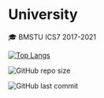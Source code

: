 # University
🎓 BMSTU ICS7 2017-2021

[![Top Langs](https://github-readme-stats.vercel.app/api/top-langs/?username=tekcellat&theme=dark&layout=compact)](https://github.com/anuraghazra/github-readme-stats)

![GitHub repo size](https://img.shields.io/github/repo-size/tekcellat/University?style=for-the-badge)

![GitHub last commit](https://img.shields.io/github/last-commit/tekcellat/University?style=for-the-badge)
